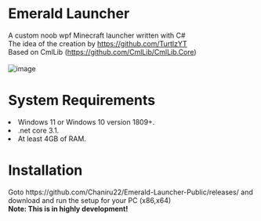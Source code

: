 # Emerald Launcher
A custom noob wpf Minecraft launcher written with C#
<br>
The idea of the creation by https://github.com/TurtlzYT
<br>
Based on CmlLib (https://github.com/CmlLib/CmlLib.Core)
<br>
<br>
![image](https://user-images.githubusercontent.com/82730163/154849329-22242e68-29c7-4068-b7c1-0e9a843919a2.png)
# System Requirements
<li>Windows 11 or Windows 10 version 1809+.</li>
<li>.net core 3.1.</li>
<li>At least 4GB of RAM.</li>
<h1>Installation </h1>
Goto https://github.com/Chaniru22/Emerald-Launcher-Public/releases/ and download and run the setup for your PC (x86,x64)
<br>
<b>Note: This is in highly development!</b>
